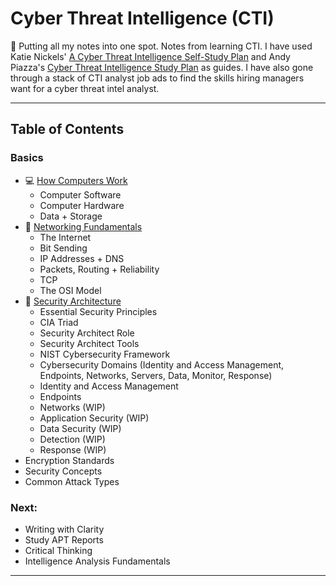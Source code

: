 # Cyber Threat Intelligence (CTI)

🚧 Putting all my notes into one spot. Notes from learning CTI. I have used Katie Nickels' [A Cyber Threat Intelligence Self-Study Plan](https://medium.com/katies-five-cents/a-cyber-threat-intelligence-self-study-plan-part-1-968b5a8daf9a) and Andy Piazza's [Cyber Threat Intelligence Study Plan](https://klrgrz.medium.com/cyber-threat-intelligence-study-plan-c60484d319cb) as guides. I have also gone through a stack of CTI analyst job ads to find the skills hiring managers want for a cyber threat intel analyst.

___________________________

## Table of Contents

### Basics
  * 💻 [How Computers Work](https://github.com/thequietlife/CTI-101/blob/ca3cadef9b37ead345df7ba0cc789fd69224e3a1/assets/how%20computers%20work.md)
      - Computer Software
      - Computer Hardware
      - Data + Storage
  * 🍰 [Networking Fundamentals](https://github.com/thequietlife/CTI-101/blob/ca3cadef9b37ead345df7ba0cc789fd69224e3a1/assets/networking%20fundamentals.md)
      - The Internet
      - Bit Sending
      - IP Addresses + DNS
      - Packets, Routing + Reliability
      - TCP
      - The OSI Model  
  * 📐 [Security Architecture](https://github.com/thequietlife/CTI-101/blob/0f44313c4705b54db4a4127fa69b11bd798f5bdf/assets/security%20architecture.md)
      - Essential Security Principles
      - CIA Triad
      - Security Architect Role
      - Security Architect Tools
      - NIST Cybersecurity Framework
      - Cybersecurity Domains (Identity and Access Management, Endpoints, Networks, Servers, Data, Monitor, Response)
      - Identity and Access Management
      - Endpoints 
      - Networks (WIP)
      - Application Security (WIP)
      - Data Security (WIP)
      - Detection (WIP)
      - Response (WIP)
  * Encryption Standards
  * Security Concepts
  * Common Attack Types
  
### Next:
* Writing with Clarity
* Study APT Reports
* Critical Thinking
* Intelligence Analysis Fundamentals

____________________________

